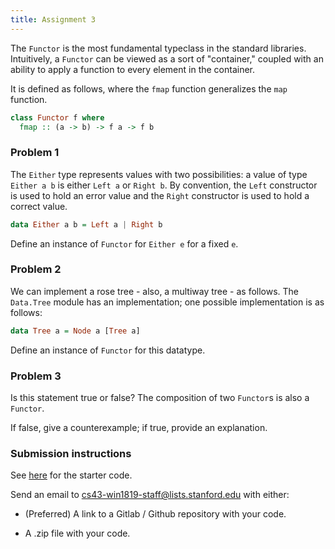 ```yaml
---
title: Assignment 3
---
```


The `Functor` is the most fundamental typeclass in the standard libraries.  Intuitively, a `Functor` can be viewed as a sort of "container," coupled with an ability to apply a function to every element in the container.

It is defined as follows, where the `fmap` function generalizes the `map` function.

```haskell
class Functor f where
  fmap :: (a -> b) -> f a -> f b
```

### Problem 1

 The `Either` type represents values with two possibilities: a value of type `Either a b` is either `Left a` or `Right b`.  By convention, the `Left` constructor is used to hold an error value and the `Right` constructor is used to hold a correct value.

```haskell
data Either a b = Left a | Right b
```

Define an instance of `Functor` for `Either e` for a fixed `e`.

### Problem 2

We can implement a rose tree - also, a multiway tree - as follows. The `Data.Tree` module has an implementation; one possible implementation is as follows:

```haskell
data Tree a = Node a [Tree a]
```

Define an instance of `Functor` for this datatype.

### Problem 3

Is this statement true or false? The composition of two `Functor`s is also a `Functor`.

If false, give a counterexample; if true, provide an explanation.

### Submission instructions

See [here](https://gitlab.com/stanford-lambda/stanford-lambda.gitlab.io/blob/master/starter-code/assignment3/src/Main.hs) for the starter code.

Send an email to cs43-win1819-staff@lists.stanford.edu with either:

- (Preferred) A link to a Gitlab / Github repository with your code.

- A .zip file with your code.
